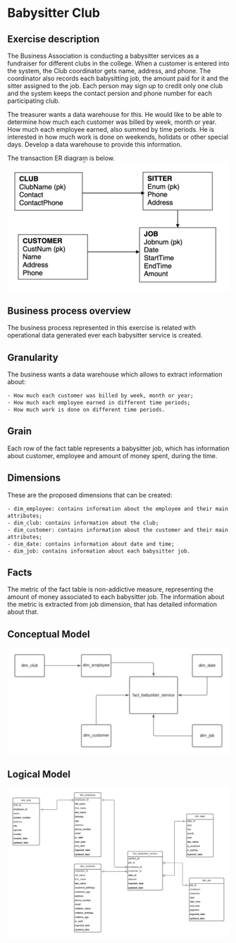 # Babysitter Club

## **Exercise description**
The Business Association is conducting a babysitter services as a fundraiser for different clubs in the college. When a customer is entered into the system, the Club coordinator gets name, address, and phone. The coordinator also records each babysitting job, the amount paid for it and the sitter assigned to the job. Each person may sign up to credit only one club and the system keeps the contact persion and phone number for each participating club.

The treasurer wants a data warehouse for this. He would like to be able to determine how much each customer was billed by week, month or year. How much each employee earned, also summed by time periods. He is interested in how much work is done on weekends, holidats or other special days. Develop a data warehouse to provide this information.

The transaction ER diagram is below.
![Entity Relational diagram for Babysitter Club](./images/er_diagram.png)


## **Business process overview**
The business process represented in this exercise is related with operational data generated ever each babysitter service is created.

## **Granularity**
The business wants a data warehouse which allows to extract information about:

    - How much each customer was billed by week, month or year;
    - How much each employee earned in different time periods;
    - How much work is done on different time periods.

## **Grain**
Each row of the fact table represents a babysitter job, which has information about customer, employee and amount of money spent, during the time.

## **Dimensions**
These are the proposed dimensions that can be created:

    - dim_employee: contains information about the employee and their main attributes;
    - dim_club: contains information about the club;
    - dim_customer: contains information about the customer and their main attributes;
    - dim_date: contains information about date and time;
    - dim_job: contains information about each babysitter job.

## **Facts**
The metric of the fact table is non-addictive measure, representing the amount of money associated to each babysitter job. The information about the metric is extracted from job dimension, that has detailed information about that.



## **Conceptual Model**
![Conceptual model](./images/conceptual_model.png)


## **Logical Model**
![Logical model](./images/logical_model.png)